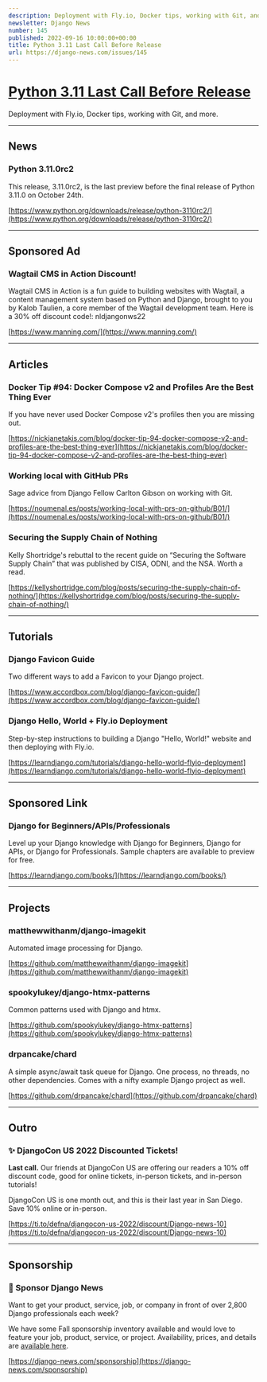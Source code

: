 ```yaml
---
description: Deployment with Fly.io, Docker tips, working with Git, and more.
newsletter: Django News
number: 145
published: 2022-09-16 10:00:00+00:00
title: Python 3.11 Last Call Before Release
url: https://django-news.com/issues/145
---
```


# [Python 3.11 Last Call Before Release](https://django-news.com/issues/145)

Deployment with Fly.io, Docker tips, working with Git, and more.

----

## News

### Python 3.11.0rc2

<p>This release, 3.11.0rc2, is the last preview before the final release of Python 3.11.0 on October 24th.</p>

[https://www.python.org/downloads/release/python-3110rc2/](https://www.python.org/downloads/release/python-3110rc2/)

----

## Sponsored Ad

### Wagtail CMS in Action Discount!

<p>Wagtail CMS in Action is a fun guide to building websites with Wagtail, a content management system based on Python and Django, brought to you by Kalob Taulien, a core member of the Wagtail development team. Here is a 30% off discount code!: nldjangonws22</p>

[https://www.manning.com/](https://www.manning.com/)

----

## Articles

### Docker Tip #94: Docker Compose v2 and Profiles Are the Best Thing Ever

<p>If you have never used Docker Compose v2's profiles then you are missing out.</p>

[https://nickjanetakis.com/blog/docker-tip-94-docker-compose-v2-and-profiles-are-the-best-thing-ever](https://nickjanetakis.com/blog/docker-tip-94-docker-compose-v2-and-profiles-are-the-best-thing-ever)

### Working local with GitHub PRs

<p>Sage advice from Django Fellow Carlton Gibson on working with Git.</p>

[https://noumenal.es/posts/working-local-with-prs-on-github/B01/](https://noumenal.es/posts/working-local-with-prs-on-github/B01/)

### Securing the Supply Chain of Nothing

<p>Kelly Shortridge's rebuttal to the recent guide on “Securing the Software Supply Chain” that was published by CISA, ODNI, and the NSA. Worth a read.</p>

[https://kellyshortridge.com/blog/posts/securing-the-supply-chain-of-nothing/](https://kellyshortridge.com/blog/posts/securing-the-supply-chain-of-nothing/)

----

## Tutorials

### Django Favicon Guide

<p>Two different ways  to add a Favicon to your Django project.</p>

[https://www.accordbox.com/blog/django-favicon-guide/](https://www.accordbox.com/blog/django-favicon-guide/)

### Django Hello, World + Fly.io Deployment

<p>Step-by-step instructions to building a Django "Hello, World!" website and then deploying with Fly.io.</p>

[https://learndjango.com/tutorials/django-hello-world-flyio-deployment](https://learndjango.com/tutorials/django-hello-world-flyio-deployment)

----

## Sponsored Link

### Django for Beginners/APIs/Professionals

<p>Level up your Django knowledge with Django for Beginners, Django for APIs, or Django for Professionals. Sample chapters are available to preview for free.</p>

[https://learndjango.com/books/](https://learndjango.com/books/)

----

## Projects

### matthewwithanm/django-imagekit

<p>Automated image processing for Django.</p>

[https://github.com/matthewwithanm/django-imagekit](https://github.com/matthewwithanm/django-imagekit)

### spookylukey/django-htmx-patterns

<p>Common patterns used with Django and htmx.</p>

[https://github.com/spookylukey/django-htmx-patterns](https://github.com/spookylukey/django-htmx-patterns)

### drpancake/chard

<p>A simple async/await task queue for Django. One process, no threads, no other dependencies. Comes with a nifty example Django project as well.</p>

[https://github.com/drpancake/chard](https://github.com/drpancake/chard)

----

## Outro

### ✨ DjangoCon US 2022 Discounted Tickets!

<p><strong>Last call.</strong> Our friends at DjangoCon US are offering our readers a 10% off discount code, good for online tickets, in-person tickets, and in-person tutorials!</p>

<p>DjangoCon US is one month out, and this is their last year in San Diego. Save 10% online or in-person.</p>

[https://ti.to/defna/djangocon-us-2022/discount/Django-news-10](https://ti.to/defna/djangocon-us-2022/discount/Django-news-10)

----

## Sponsorship

### 📰 Sponsor Django News

<p>Want to get your product, service, job, or company in front of over 2,800 Django professionals each week?</p>

<p>We have some Fall sponsorship inventory available and would love to feature your job, product, service, or project. Availability, prices, and details are <a href="https://cur.at/gbKm1JE">available here</a>.</p>

[https://django-news.com/sponsorship](https://django-news.com/sponsorship)